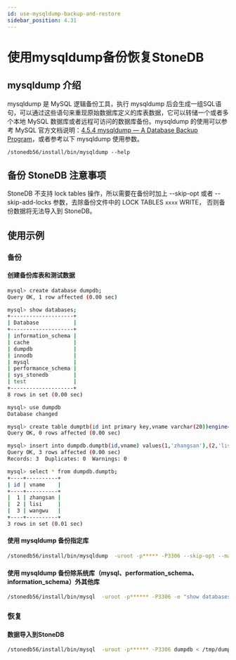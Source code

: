 ```yaml
---
id: use-mysqldump-backup-and-restore
sidebar_position: 4.31
---
```


# 使用mysqldump备份恢复StoneDB
## mysqldump 介绍
mysqldump 是 MySQL 逻辑备份工具，执行 mysqldump 后会生成一组SQL语句，可以通过这些语句来重现原始数据库定义的库表数据，它可以转储一个或者多个本地 MySQL 数据库或者远程可访问的数据库备份。mysqldump 的使用可以参考 MySQL 官方文档说明：[4.5.4 mysqldump — A Database Backup Program](https://dev.mysql.com/doc/refman/5.6/en/mysqldump.html)，或者参考以下 mysqldump 使用参数。
```shell
/stonedb56/install/bin/mysqldump --help
```
## 备份 StoneDB 注意事项
StoneDB 不支持 lock tables 操作，所以需要在备份时加上 --skip-opt 或者 --skip-add-locks 参数，去除备份文件中的 LOCK TABLES `xxxx` WRITE， 否则备份数据将无法导入到 StoneDB。
## 使用示例
### 备份
#### 创建备份库表和测试数据
```bash
mysql> create database dumpdb;
Query OK, 1 row affected (0.00 sec)

mysql> show databases;
+--------------------+
| Database           |
+--------------------+
| information_schema |
| cache              |
| dumpdb             |
| innodb             |
| mysql              |
| performance_schema |
| sys_stonedb        |
| test               |
+--------------------+
8 rows in set (0.00 sec)

mysql> use dumpdb
Database changed

mysql> create table dumptb(id int primary key,vname varchar(20))engine=StoneDB;
Query OK, 0 rows affected (0.00 sec)

mysql> insert into dumpdb.dumptb(id,vname) values(1,'zhangsan'),(2,'lisi'),(3,'wangwu');
Query OK, 3 rows affected (0.00 sec)
Records: 3  Duplicates: 0  Warnings: 0

mysql> select * from dumpdb.dumptb;
+----+----------+
| id | vname    |
+----+----------+
|  1 | zhangsan |
|  2 | lisi     |
|  3 | wangwu   |
+----+----------+
3 rows in set (0.01 sec)
```
#### 使用 mysqldump 备份指定库
```bash
/stonedb56/install/bin/mysqldump  -uroot -p***** -P3306 --skip-opt --master-data=2 --single-transaction --set-gtid-purged=off  --databases dumpdb > /tmp/dumpdb.sql
```
#### 使用 mysqldump 备份除系统库（mysql、performation_schema、information_schema）外其他库
```bash
/stonedb56/install/bin/mysql  -uroot -p****** -P3306 -e "show databases;" | grep -Ev "sys|performance_schema|information_schema|Database|test" | xargs /stonedb57/install/bin/mysqldump  -uroot -p****** -P3306 --master-data=1 --skip-opt --databases > /tmp/ig_sysdb.sql
```
### 恢复
#### 数据导入到StoneDB
```bash
/stonedb56/install/bin/mysql  -uroot -p****** -P3306 dumpdb < /tmp/dumpdb.sql
```

